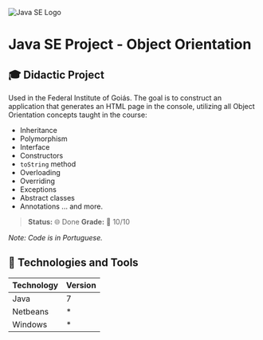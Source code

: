 ![Java SE Logo](https://user-images.githubusercontent.com/37045332/125005990-75d85d80-e033-11eb-81e7-7835a9703b76.png)

# Java SE Project - Object Orientation

## 🎓 Didactic Project
Used in the Federal Institute of Goiás. The goal is to construct an application that generates an HTML page in the console, utilizing all Object Orientation concepts taught in the course:

- Inheritance
- Polymorphism
- Interface
- Constructors
- `toString` method
- Overloading
- Overriding
- Exceptions
- Abstract classes
- Annotations
... and more.

> **Status:** 🌐 Done 
> **Grade:** 🌟 10/10

_Note: Code is in Portuguese._

## 💼 Technologies and Tools

| Technology | Version |
|------------|---------|
| Java       | 7       |
| Netbeans   | *       |
| Windows    | *       |

